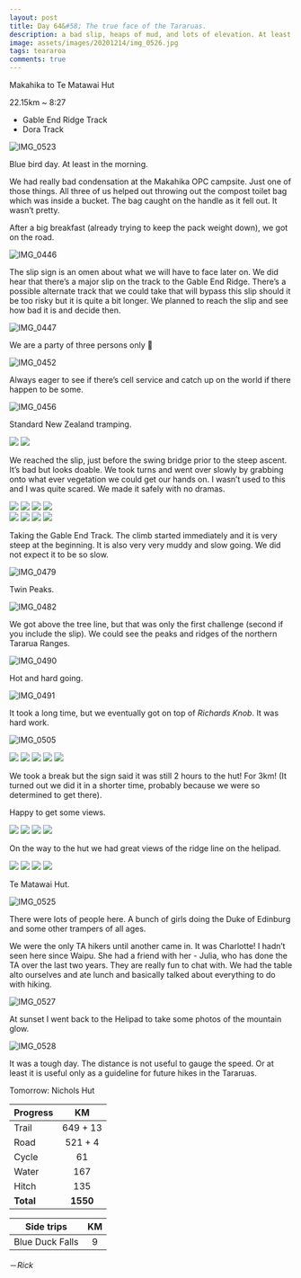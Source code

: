 ```yaml
---
layout: post
title: Day 64&#58; The true face of the Tararuas.
description: a bad slip, heaps of mud, and lots of elevation. At least the weather was great. 
image: assets/images/20201214/img_0526.jpg
tags: teararoa
comments: true
---
```


Makahika to Te Matawai Hut

22.15km ~ 8:27

- Gable End Ridge Track
- Dora Track

![IMG_0523](/assets/images/20201214/img_0523.jpg)

Blue bird day. At least in the morning. 

We had really bad condensation at the Makahika OPC campsite. Just one of those things. All three of us helped out throwing out the compost toilet bag which was inside a bucket. The bag caught on the handle as it fell out. It wasn’t pretty. 

After a big breakfast (already trying to keep the pack weight down), we got on the road. 

![IMG_0446](/assets/images/20201214/img_0446.jpg)

The slip sign is an omen about what we will have to face later on. We did hear that there’s a major slip on the track to the Gable End Ridge. There’s a possible alternate track that we could take that will bypass this slip should it be too risky but it is quite a bit longer. We planned to reach the slip and see how bad it is and decide then. 

![IMG_0447](/assets/images/20201214/img_0447.jpg)

We are a party of three persons only 🤨

![IMG_0452](/assets/images/20201214/img_0452.jpg)

Always eager to see if there’s cell service and catch up on the world if there happen to be some. 

![IMG_0456](/assets/images/20201214/img_0456.jpg)

Standard New Zealand tramping. 

<div class="gallery" data-columns="2">
  <img src="/assets/images/20201214/img_0458.jpg">
  <img src="/assets/images/20201214/img_0459.jpg">
</div>

We reached the slip, just before the swing bridge prior to the steep ascent. It’s bad but looks doable. We took turns and went over slowly by grabbing onto what ever vegetation we could get our hands on. I wasn’t used to this and I was quite scared. We made it safely with no dramas. 

<div class="gallery" data-columns="2">
  <img src="/assets/images/20201214/img_0461.jpg">
  <img src="/assets/images/20201214/img_0462.jpg">
  <img src="/assets/images/20201214/img_0466.jpg">
  <img src="/assets/images/20201214/img_0468.jpg">
</div>

<div class="gallery" data-columns="2">
  <img src="/assets/images/20201214/img_0467.jpg">
  <img src="/assets/images/20201214/img_0469.jpg">
  <img src="/assets/images/20201214/img_0474.jpg">
  <img src="/assets/images/20201214/img_0477.jpg">
</div>

Taking the Gable End Track. The climb started immediately and it is very steep at the beginning. It is also very very muddy and slow going. We did not expect it to be so slow. 

![IMG_0479](/assets/images/20201214/img_0479.jpg)

Twin Peaks. 

![IMG_0482](/assets/images/20201214/img_0482.jpg)

We got above the tree line, but that was only the first challenge (second if you include the slip). We could see the peaks and ridges of the northern Tararua Ranges. 

![IMG_0490](/assets/images/20201214/img_0490.jpg)

Hot and hard going. 

![IMG_0491](/assets/images/20201214/img_0491.jpg)

It took a long time, but we eventually got on top of _Richards Knob_. It was hard work. 

![IMG_0505](/assets/images/20201214/img_0505.jpg)

<div class="gallery" data-columns="2">
  <img src="/assets/images/20201214/img_0497.jpg">
  <img src="/assets/images/20201214/img_0500.jpg">
  <img src="/assets/images/20201214/img_0501.jpg">
  <img src="/assets/images/20201214/img_0502.jpg">
  <img src="/assets/images/20201214/img_0504.jpg">
</div>

We took a break but the sign said it was still 2 hours to the hut! For 3km! (It turned out we did it in a shorter time, probably because we were so determined to get there).

Happy to get some views. 

<div class="gallery" data-columns="2">
  <img src="/assets/images/20201214/img_0506.jpg">
  <img src="/assets/images/20201214/img_0507.jpg">
  <img src="/assets/images/20201214/img_0508.jpg">
  <img src="/assets/images/20201214/img_0509.jpg">
</div>

On the way to the hut we had great views of the ridge line on the helipad. 

<div class="gallery" data-columns="2">
  <img src="/assets/images/20201214/img_0511.jpg">
  <img src="/assets/images/20201214/img_0514.jpg">
  <img src="/assets/images/20201214/img_0516.jpg">
  <img src="/assets/images/20201214/img_0519.jpg">
</div>

Te Matawai Hut. 

![IMG_0525](/assets/images/20201214/img_0525.jpg)

There were lots of people here. A bunch of girls doing the Duke of Edinburg and some other trampers of all ages. 

We were the only TA hikers until another came in. It was Charlotte! I hadn’t seen here since Waipu. She had a friend with her - Julia, who has done the TA over the last two years. They are really fun to chat with. We had the table alto ourselves and ate lunch and basically talked about everything to do with hiking. 

![IMG_0527](/assets/images/20201214/img_0527.jpg)

At sunset I went back to the Helipad to take some photos of the mountain glow. 

![IMG_0528](/assets/images/20201214/img_0528.jpg)

It was a tough day. The distance is not useful to gauge the speed. Or at least it is useful only as a guideline for future hikes in the Tararuas. 

Tomorrow: Nichols Hut


| Progress | KM |
| ---- |:----:|
| Trail | 649 + 13 |
| Road | 521 + 4 |
| Cycle | 61 |
| Water | 167 |
| Hitch | 135 |
| **Total** | **1550** |

| Side trips | KM |
| ---- |:----:|
| Blue Duck Falls | 9 |

－_Rick_